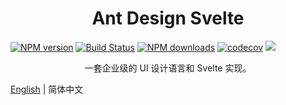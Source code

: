 <h1 align="center">Ant Design Svelte</h1>

[![NPM version](https://img.shields.io/npm/v/ant-design-svelte.svg?style=flat)](https://npmjs.org/package/ant-design-svelte)
[![Build Status](https://img.shields.io/travis/Jetsly/ant-design-svelte.svg?style=flat)](https://travis-ci.org/Jetsly/ant-design-svelte)
[![NPM downloads](http://img.shields.io/npm/dm/ant-design-svelte.svg?style=flat)](https://npmjs.org/package/ant-design-svelte)
[![codecov](https://codecov.io/gh/Jetsly/ant-design-svelte/branch/master/graph/badge.svg)](https://codecov.io/gh/Jetsly/ant-design-svelte)
![](https://img.shields.io/badge/license-MIT-blue.svg)

<div align="center">

一套企业级的 UI 设计语言和 Svelte 实现。

</div>


[English](./README.md) | 简体中文